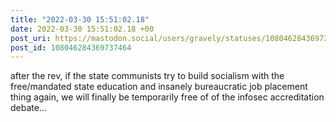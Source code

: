 ```yaml
---
title: "2022-03-30 15:51:02.18"
date: 2022-03-30 15:51:02.18 +00
post_uri: https://mastodon.social/users/gravely/statuses/108046284369737464
post_id: 108046284369737464
---
```

after the rev, if the state communists try to build socialism with the free/mandated state education and insanely bureaucratic job placement thing again, we will finally be temporarily free of of the infosec accreditation debate…


